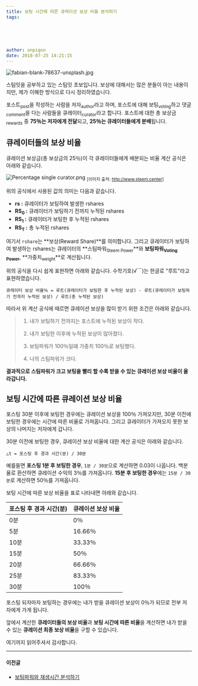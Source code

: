 ```yaml
---
title: 보팅 시간에 따른 큐레이션 보상 비율 분석하기
tags:
  
  
  
  
  
author: anpigon
date: 2018-07-25 14:21:15
---
```


![fabian-blank-78637-unsplash.jpg](https://ipfs.busy.org/ipfs/QmRM5bqX9mSYRPUB8a6CW4TjtTJFxzcFq8PE8Zw2c4eibL)

스팀잇을 공부하고 있는 스팀잇 초보입니다. 
보상에 대해서는 많은 분들이 아는 내용이지만, 제가 이해한 방식으로 다시 정리하였습니다.

포스트<sub>post</sub>을 작성하는 사람을 저자<sub>author</sub>라고 하며, 포스트에 대해 보팅<sub>voting</sub>하고 댓글<sub>comment</sub>을 다는 사람들을 큐레이터<sub>curator</sub>라고 합니다.
포스트에 대한 총 보상금<sub>rewards</sub> 중 **75％는 저자에게 전달**되고, **25％는 큐레이터들에게 분배**됩니다.

## 큐레이터들의 보상 비율

큐레이션 보상금(총 보상금의 25％)이 각 큐레이터들에게 배분되는 비율 계산 공식은 아래와 같습니다.

![Percentage single curator.png](http://www.steem.center/images/4/40/Percentage_single_curator.png)
<sub>[이미지 출처: http://www.steem.center]</sub>

위의 공식에서 사용된 값의 의미는 다음과 같습니다.

- **rs :** 큐레이터가 보팅하여 발생한 rshares
- **RS<sub>0</sub> :** 큐레이터가 보팅하기 전까지 누적된 rshares
- **RS<sub>1</sub> :** 큐레이터가 보팅한 후 누적된 rshares
- **RS<sub>T</sub> :** 총 누적된 rshares


여기서 `rshare`는 **보상(Reward Share)**를 의미합니다. 그리고 큐레이터가 보팅하여 발생하는 rshares는 큐레이터의 **스팀파워<sub>Steem Power</sub>**와 **보팅파워<sub>Voting Power</sub>**, **가중치<sub>weight</sub>**로 계산됩니다.

위의 공식을 다시 쉽게 표현하면 아래와 같습니다. 수학기호(√￣)는 한글로 "루트"라고 표현하였습니다.

```
큐레이터 보상 비율％ = 루트(큐레이터가 보팅한 후 누적된 보상) - 루트(큐레이터가 보팅하기 전까지 누적된 보상) / 루트(총 누적된 보상)
```

따라서 위 계산 공식에 때르면 큐레이션 보상을 많이 받기 위한 조건은 아래와 같습니다.

> 1. 내가 보팅하기 전까지는 포스트에 누적된 보상이 작다.
> 
> 2. 내가 보팅한 이후에 누적된 보상이 많아졌다. 
> 
> 3. 보팅파워가 100％일떄 가중치 100％로 보팅했다. 
> 
> 4. 나의 스팀파워가 크다. 

**결과적으로 스팀파워가 크고 보팅을 빨리 할 수록 받을 수 있는 큐레이션 보상 비율이 올라갑니다.**



## 보팅 시간에 따른 큐레이션 보상 비율

포스팅 30분 이후에 보팅한 경우에는 큐레이션 보상을 100％ 가져오지만, 30분 이전에 보팅한 경우에는 시간에 따른 비율로 가져옵니다. 그리고 큐레이터가 가져오지 못한 보상의 나머지는 저자에게 갑니다.

30분 이전에 보팅한 경우, 큐레이션 보상 비율에 대한 계산 공식은 아래와 같습니다.

```
△t = 포스팅 후 경과 시간(분) / 30분
```

예를들면 **포스팅 1분 후 보팅한 경우**, `1분 / 30분`으로 계산하면 0.03이 나옵니다. 백분율로 환산하면 큐레이션 수익의 3％를 가져옵니다. **15분 후 보팅한 경우**에는 `15분 / 30분`로 계산하면 50％를 가져옵니다.

보팅 시간에 따른 보상 비율을 표로 나타내면 아래와 같습니다.

|포스팅 후 경과 시간(분)| 큐레이션 보상 비율 |
|---|---|
| 0분 | 0％ |
| 5분 | 16.66％ |
| 10분 | 33.33％ |
| 15분 | 50％ |
| 20분 | 66.66％ |
| 25분 | 83.33％ |
| 30분 | 100％ |
포스팅 되자마자 보팅하는 경우에는 내가 받을 큐레이션 보상이 0％가 되므로 전부 저자에게 가게 됩니다.

앞에서 계산한 **큐레이터들의 보상 비율**과 **보팅 시간에 따른 비율**을 계산하면 내가 받을 수 있는 **큐레이션 최종 보상 비율**을 구할 수 있습니다.

여기까지 읽어주셔서 감사합니다.



___

#### 이전글

- [보팅파워와 재생시간 분석하기](/kr/@anpigon/hrmjw)